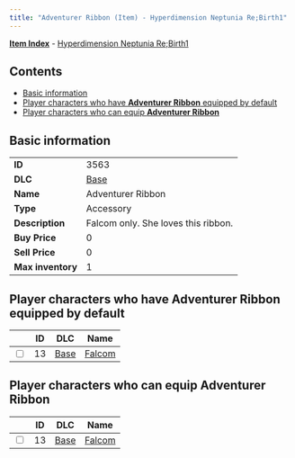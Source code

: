 ```yaml
---
title: "Adventurer Ribbon (Item) - Hyperdimension Neptunia Re;Birth1"
---
```


[**Item Index**](/neptunia/rb1/item/index.html) - [Hyperdimension Neptunia Re;Birth1](/neptunia/rb1)

## Contents

- [Basic information](#basic-information)
- [Player characters who have **Adventurer Ribbon** equipped by default](#player-characters-who-have-adventurer-ribbon-equipped-by-default)
- [Player characters who can equip **Adventurer Ribbon**](#player-characters-who-can-equip-adventurer-ribbon)

## Basic information

|   |   |
| -- | -- |
| **ID** | 3563 |
| **DLC** | [Base](/neptunia/rb1/dlc/1-base.html) |
| **Name** | Adventurer Ribbon |
| **Type** | Accessory |
| **Description** | Falcom only. She loves this ribbon. |
| **Buy Price** | 0 |
| **Sell Price** | 0 |
| **Max inventory** | 1 |


## Player characters who have **Adventurer Ribbon** equipped by default

|    | ID | DLC | Name |
| -- | -- | --- | ---- |
| <input type="checkbox" id="rb1-player-1-13" class="trackbox" /> | 13 | [Base](/neptunia/rb1/dlc/1-base.html) | [Falcom](/neptunia/rb1/player/1-13-falcom.html) |


## Player characters who can equip **Adventurer Ribbon**

|    | ID | DLC | Name |
| -- | -- | --- | ---- |
| <input type="checkbox" id="rb1-player-1-13" class="trackbox" /> | 13 | [Base](/neptunia/rb1/dlc/1-base.html) | [Falcom](/neptunia/rb1/player/1-13-falcom.html) |
